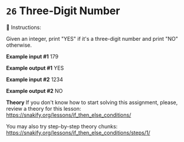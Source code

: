 # `26` Three-Digit Number

📝 Instructions:

Given an integer, print "YES" if it's a three-digit number and print "NO" otherwise.

**Example input #1**
179

**Example output #1**
YES

**Example input #2**
1234

**Example output #2**
NO

**Theory**
If you don't know how to start solving this assignment, please, review a theory for this lesson:
https://snakify.org/lessons/if_then_else_conditions/

You may also try step-by-step theory chunks:
https://snakify.org/lessons/if_then_else_conditions/steps/1/